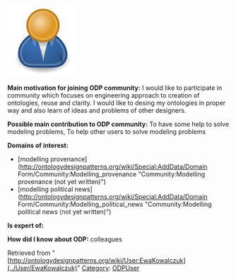 [![Image:ODPUser.png](../images/a/a6/ODPUser.png)](../Image/ODPUser.png "Image:ODPUser.png")




  





__Main motivation for joining ODP community:__ I would like to participate in community which focuses
on engineering approach to creation of ontologies,
reuse and clarity. I would like to desing my ontologies
in proper way and also learn of ideas and problems
of other designers.


__Possible main contribution to ODP community:__ To have some help to solve modeling problems, To help other users to solve modeling problems


__Domains of interest:__



* [modelling provenance](http://ontologydesignpatterns.org/wiki/Special:AddData/Domain Form/Community:Modelling_provenance "Community:Modelling provenance (not yet written)")
* [modelling political news](http://ontologydesignpatterns.org/wiki/Special:AddData/Domain Form/Community:Modelling_political_news "Community:Modelling political news (not yet written)")


__Is expert of:__


  

__How did I know about ODP:__ colleagues






Retrieved from "[http://ontologydesignpatterns.org/wiki/User:EwaKowalczuk](../User/EwaKowalczuk)"
 [Category](http://ontologydesignpatterns.org/wiki/Special:Categories "Special:Categories"): [ODPUser](../Category/ODPUser "Category:ODPUser")